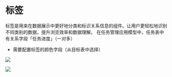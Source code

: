 # 标签

标签是用来在数据展示中更好地分类和标识关系信息的组件。让用户更轻松地识别不同类别的数据，提升浏览效率和数据理解。 在任务管理应用模型中，任务表中有关系字段「任务进度」（一对多）

- 需要配置标签的颜色字段（从目标表中选择）

![](https://static-docs.nocobase.com/7f436d6de401aaa13f1d8a876aedac07.png)

![](https://static-docs.nocobase.com/3f62febe926d5650a587b979a5db8f8f.png)